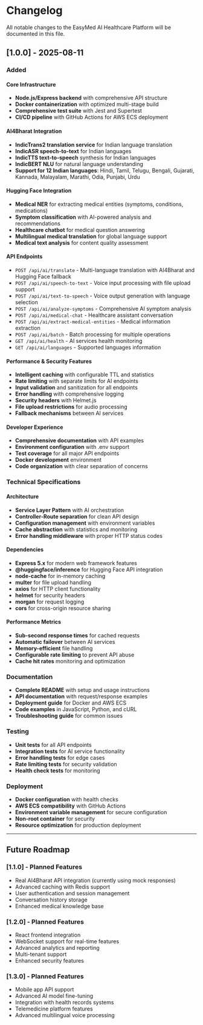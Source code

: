 # Changelog

All notable changes to the EasyMed AI Healthcare Platform will be documented in this file.

## [1.0.0] - 2025-08-11

### Added

#### Core Infrastructure
- **Node.js/Express backend** with comprehensive API structure
- **Docker containerization** with optimized multi-stage build
- **Comprehensive test suite** with Jest and Supertest
- **CI/CD pipeline** with GitHub Actions for AWS ECS deployment

#### AI4Bharat Integration
- **IndicTrans2 translation service** for Indian language translation
- **IndicASR speech-to-text** for Indian languages
- **IndicTTS text-to-speech** synthesis for Indian languages  
- **IndicBERT NLU** for natural language understanding
- **Support for 12 Indian languages**: Hindi, Tamil, Telugu, Bengali, Gujarati, Kannada, Malayalam, Marathi, Odia, Punjabi, Urdu

#### Hugging Face Integration
- **Medical NER** for extracting medical entities (symptoms, conditions, medications)
- **Symptom classification** with AI-powered analysis and recommendations
- **Healthcare chatbot** for medical question answering
- **Multilingual medical translation** for global language support
- **Medical text analysis** for content quality assessment

#### API Endpoints
- `POST /api/ai/translate` - Multi-language translation with AI4Bharat and Hugging Face fallback
- `POST /api/ai/speech-to-text` - Voice input processing with file upload support
- `POST /api/ai/text-to-speech` - Voice output generation with language selection
- `POST /api/ai/analyze-symptoms` - Comprehensive AI symptom analysis
- `POST /api/ai/medical-chat` - Healthcare assistant conversation
- `POST /api/ai/extract-medical-entities` - Medical information extraction
- `POST /api/ai/batch` - Batch processing for multiple operations
- `GET /api/ai/health` - AI services health monitoring
- `GET /api/ai/languages` - Supported languages information

#### Performance & Security Features
- **Intelligent caching** with configurable TTL and statistics
- **Rate limiting** with separate limits for AI endpoints
- **Input validation** and sanitization for all endpoints
- **Error handling** with comprehensive logging
- **Security headers** with Helmet.js
- **File upload restrictions** for audio processing
- **Fallback mechanisms** between AI services

#### Developer Experience
- **Comprehensive documentation** with API examples
- **Environment configuration** with .env support
- **Test coverage** for all major API endpoints
- **Docker development** environment
- **Code organization** with clear separation of concerns

### Technical Specifications

#### Architecture
- **Service Layer Pattern** with AI orchestration
- **Controller-Route separation** for clean API design
- **Configuration management** with environment variables
- **Cache abstraction** with statistics and monitoring
- **Error handling middleware** with proper HTTP status codes

#### Dependencies
- **Express 5.x** for modern web framework features
- **@huggingface/inference** for Hugging Face API integration
- **node-cache** for in-memory caching
- **multer** for file upload handling
- **axios** for HTTP client functionality
- **helmet** for security headers
- **morgan** for request logging
- **cors** for cross-origin resource sharing

#### Performance Metrics
- **Sub-second response times** for cached requests
- **Automatic failover** between AI services
- **Memory-efficient** file handling
- **Configurable rate limiting** to prevent API abuse
- **Cache hit rates** monitoring and optimization

### Documentation
- **Complete README** with setup and usage instructions
- **API documentation** with request/response examples
- **Deployment guide** for Docker and AWS ECS
- **Code examples** in JavaScript, Python, and cURL
- **Troubleshooting guide** for common issues

### Testing
- **Unit tests** for all API endpoints
- **Integration tests** for AI service functionality
- **Error handling tests** for edge cases
- **Rate limiting tests** for security validation
- **Health check tests** for monitoring

### Deployment
- **Docker configuration** with health checks
- **AWS ECS compatibility** with GitHub Actions
- **Environment variable management** for secure configuration
- **Non-root container** for security
- **Resource optimization** for production deployment

---

## Future Roadmap

### [1.1.0] - Planned Features
- Real AI4Bharat API integration (currently using mock responses)
- Advanced caching with Redis support
- User authentication and session management
- Conversation history storage
- Enhanced medical knowledge base

### [1.2.0] - Planned Features
- React frontend integration
- WebSocket support for real-time features
- Advanced analytics and reporting
- Multi-tenant support
- Enhanced security features

### [1.3.0] - Planned Features
- Mobile app API support
- Advanced AI model fine-tuning
- Integration with health records systems
- Telemedicine platform features
- Advanced multilingual voice processing